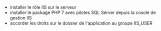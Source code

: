 - installer le rôle IIS sur le serveur
- installer le package PHP 7 avec pilotes SQL Server depuis la cosole de gestion IIS
- accorder les droits sur le dossier de l'application au groupe IIS_USER